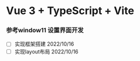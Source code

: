 # Vue 3 + TypeScript + Vite


###  参考window11 设置界面开发
- [  ] 实现框架搭建     2022/10/16
- [  ] 实现layout布局   2022/10/16